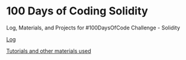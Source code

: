 # 100 Days of Coding Solidity
Log, Materials, and Projects for #100DaysOfCode Challenge - Solidity

[Log](https://github.com/ErichDylus/100-Days-Of-Coding-Solidity/blob/master/log.md)

[Tutorials and other materials used](https://github.com/ErichDylus/Smart-Contract-Resources/blob/master/Build.md)
